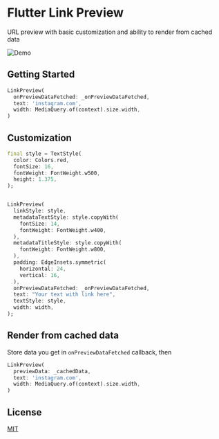 # Flutter Link Preview

URL preview with basic customization and ability to render from cached data

![Demo](images/flutter_link_previewer.png)

## Getting Started

```dart
LinkPreview(
  onPreviewDataFetched: _onPreviewDataFetched,
  text: 'instagram.com',
  width: MediaQuery.of(context).size.width,
)
```

## Customization

```dart
final style = TextStyle(
  color: Colors.red,
  fontSize: 16,
  fontWeight: FontWeight.w500,
  height: 1.375,
);


LinkPreview(
  linkStyle: style,
  metadataTextStyle: style.copyWith(
    fontSize: 14,
    fontWeight: FontWeight.w400,
  ),
  metadataTitleStyle: style.copyWith(
    fontWeight: FontWeight.w800,
  ),
  padding: EdgeInsets.symmetric(
    horizontal: 24,
    vertical: 16,
  ),
  onPreviewDataFetched: _onPreviewDataFetched,
  text: "Your text with link here",
  textStyle: style,
  width: width,
);
```

## Render from cached data

Store data you get in `onPreviewDataFetched` callback, then

```dart
LinkPreview(
  previewData: _cachedData,
  text: 'instagram.com',
  width: MediaQuery.of(context).size.width,
)
```

## License

[MIT](LICENSE)
